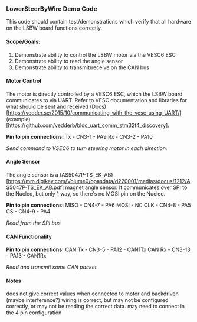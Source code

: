 ### LowerSteerByWire Demo Code
This code should contain test/demonstrations which verify that all hardware on the LSBW board functions correctly.
#### Scope/Goals:
1) Demonstrate ability to control the LSBW motor via the VESC6 ESC
2) Demonstrate ability to read the angle sensor
3) Demonstrate ability to transmit/receive on the CAN bus
#### Motor Control
The motor is directly controlled by a VESC6 ESC, which the LSBW board communicates to via UART. Refer to VESC documentation and libraries for what should be sent and received (Docs)[https://vedder.se/2015/10/communicating-with-the-vesc-using-UART/] (example)[https://github.com/vedderb/bldc_uart_comm_stm32f4_discovery].

**Pin to pin connections:**
Tx - CN3-1 - PA9
Rx - CN3-2 - PA10

_Send command to VSEC6 to turn steering motor in each direction._
#### Angle Sensor
The angle sensor is a (AS5047P-TS_EK_AB)[https://mm.digikey.com/Volume0/opasdata/d220001/medias/docus/1212/AS5047P-TS_EK_AB.pdf] magnet angle sensor. It communicates over SPI to the Nucleo, but only 1 way, so there's no MOSI pin on the Nucleo. 

**Pin to pin connections:**
MISO - CN4-7 - PA6
MOSI - NC 
CLK - CN4-8 - PA5
CS - CN4-9 - PA4

_Read from the SPI bus_
#### CAN Functionality

**Pin to pin connections:**
CAN Tx - CN3-5 - PA12 - CAN1Tx
CAN Rx - CN3-13 - PA13 - CAN1Rx

_Read and transmit some CAN packet._

#### Notes
does not give correct values when connected to motor and backdriven (maybe interference?)
wiring is correct, but may not be configured correctly, or may not be reading the correct data.
may need to connect in the 4 pin configuration
